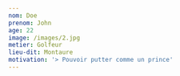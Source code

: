 ```yaml
---
nom: Doe
prenom: John
age: 22
image: /images/2.jpg
metier: Golfeur
lieu-dit: Montaure
motivation: '> Pouvoir putter comme un prince'
---
```


